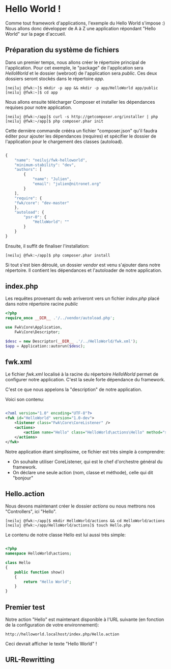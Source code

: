 # Hello World !

Comme tout framework d'applications, l'exemple du Hello World s'impose :) 
Nous allons donc développer de A à Z une application répondant "Hello World" sur
la page d'accueil. 

## Préparation du système de fichiers

Dans un premier temps, nous allons créer le répertoire principal de l'application.
Pour cet exemple, le "package" de l'application sera *HelloWorld* et le dossier
(webroot) de l'application sera *public*. Ces deux dossiers seront stockés dans 
le répertoire *app*.

```
[neiluj @fwk:~]$ mkdir -p app && mkdir -p app/HelloWorld app/public
[neiluj @fwk:~]$ cd app
```

Nous allons ensuite télécharger Composer et installer les dépendances requises pour
notre application.

```
[neiluj @fwk:~/app]$ curl -s http://getcomposer.org/installer | php
[neiluj @fwk:~/app]$ php composer.phar init
```

Cette dernière commande crééra un fichier "composer.json" qu'il faudra éditer 
pour ajouter les dépendances (requires) et spécifier le dossier de l'application
pour le chargement des classes (autoload).

``` javascript

{
    "name": "neiluj/fwk-helloworld",
    "minimum-stability": "dev",
    "authors": [
        {
            "name": "Julien",
            "email": "julien@nitronet.org"
        }
    ],
    "require": {
	"fwk/core": "dev-master"
    },
    "autoload": {
        "psr-0": {
            "HelloWorld": ""
        }
    }
}

```

Ensuite, il suffit de finaliser l'installation:

```
[neiluj @fwk:~/app]$ php composer.phar install
```

Si tout s'est bien déroulé, un dossier *vendor* est venu s'ajouter dans notre
répertoire. Il contient les dépendances et l'autoloader de notre application.


## index.php

Les requêtes provenant du web arriveront vers un fichier *index.php* placé
dans notre répertoire racine *public*

``` php
<?php
require_once __DIR__ .'/../vendor/autoload.php';

use Fwk\Core\Application,
    Fwk\Core\Descriptor;

$desc = new Descriptor(__DIR__ .'/../HelloWorld/fwk.xml');
$app = Application::autorun($desc);

```

## fwk.xml

Le fichier *fwk.xml* localisé à la racine du répertoire *HelloWorld* permet de 
configurer notre application. C'est la seule forte dépendance du framework. 

C'est ce que nous appelons la "description" de notre application. 

Voici son contenu:

``` xml

<?xml version="1.0" encoding="UTF-8"?>
<fwk id="HelloWorld" version="1.0-dev">
    <listener class="Fwk\Core\CoreListener" />
    <actions>
        <action name="Hello" class="HelloWorld\actions\Hello" method="show" />
    </actions>
</fwk>

```  

Notre application étant simplissime, ce fichier est très simple à comprendre:

* On souhaite utiliser CoreListener, qui est le chef d'orchestre général du framework.
* On déclare une seule action (nom, classe et méthode), celle qui dit "bonjour"

## Hello.action

Nous devons maintenant créer le dossier *actions* ou nous mettrons nos "Controllers",
ici "Hello".

```
[neiluj @fwk:~/app]$ mkdir HelloWorld/actions && cd HelloWorld/actions
[neiluj @fwk:~/app/HelloWorld/actions]$ touch Hello.php

```

Le contenu de notre classe Hello est lui aussi très simple:

``` php

<?php
namespace HelloWorld\actions;

class Hello
{
    public function show()
    {
        return "Hello World";
    }
}

```

## Premier test

Notre action "Hello" est maintenant disponible à l'URL suivante 
(en fonction de la configuration de votre environnement):

```
http://helloworld.localhost/index.php/Hello.action
```

Ceci devrait afficher le texte "Hello World" !

## URL-Rewritting

